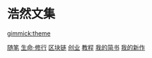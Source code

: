 <!--
  -- Name of your wiki
  -- Do NOT remove the leading `#` character.
  -->

# 浩然文集


<!--
  -- Default theme
  -- (Read: http://dynalon.github.io/mdwiki/#!customizing.md#Theme_chooser)
  -->

[gimmick:theme](spacelab)


<!--
  -- Navigation
  -- (Read: http://dynalon.github.io/mdwiki/#!quickstart.md#Adding_a_navigation)
  -->

[随笔](pages/随笔.md)
[生命⋅修行](pages/生命⋅修行.md)
[区块链](pages/区块链.md)
[创业](pages/创业.md)
[教程](pages/教程.md)
[我的简书](https://www.jianshu.com/u/0f2c2131d6af)
[我的新作](https://zuopin.xin/authors/a05c14ba57e44ca1578f15ef02f59ba6edb6cb6b)

<!-- A more complex navigation example: ----------------------------------------

[Menu Item 1]()

  * # SubMenu Heading 1
  * [SubMenu Item 1](pages/subitem1.md)
  * [SubMenu Item 2](pages/subitem2.md)
  - - - -
  * # SubMenu Heading 2
  * [SubMenu Item 3](pages/subitem3.md)
  - - - -
  * # SubMenu Heading 3
  * [SubMenu Item 3](pages/subitem3.md)

[Menu Item 2](pages/item2.md)

[Menu Item 3](pages/item3.md)

---------------------------------------------------------------------------- -->

<!--
  -- Change the Language
  -- Could be useful when there's more than one language wiki.
  -->

<!--
[Change the Language]()

  * [English (United States)](/en_US/)
  * [English (United Kingdom)](/en_GB/)
  * [Italian](/it/)
-->

<!--
  -- Let the user choose a theme
  -- (Read: http://dynalon.github.io/mdwiki/#!quickstart.md#Adding_a_navigation)
  -->

<!--
[gimmick:themechooser](Choose theme)
-->
